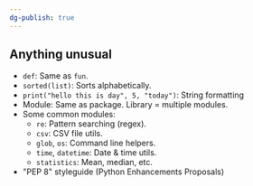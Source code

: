 ```yaml
---
dg-publish: true
---
```

## Anything unusual

- `def`: Same as `fun`.
- `sorted(list)`: Sorts alphabetically.
- `print("hello this is day", 5, "today")`: String formatting
- Module: Same as package. Library = multiple modules.
- Some common modules:
  - `re`: Pattern searching (regex).
  - `csv`: CSV file utils.
  - `glob`, `os`: Command line helpers.
  - `time`, `datetime`: Date & time utils.
  - `statistics`: Mean, median, etc.
- "PEP 8" styleguide (Python Enhancements Proposals)
